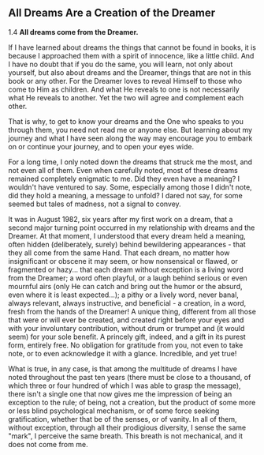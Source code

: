 ## All Dreams Are a Creation of the Dreamer

1.4  **All dreams come from the Dreamer.**

If I have learned about dreams the things that cannot be found in books, 
it is because I approached them with a spirit of innocence, like a little child. 
And I have no doubt that if you do the same, you will learn, not only about yourself, 
but also about dreams and the Dreamer, things that are not in this book or any other. 
For the Dreamer loves to reveal Himself to those who come to Him as children. 
And what He reveals to one is not necessarily what He reveals to another. 
Yet the two will agree and complement each other.

That is why, to get to know your dreams and the One who speaks to you through them, 
you need not read me or anyone else. But learning about my journey and what I have seen along 
the way may encourage you to embark on or continue your journey, and to open your eyes wide.

For a long time, I only noted down the dreams that struck me the most, 
and not even all of them. Even when carefully noted, most of these dreams 
remained completely enigmatic to me. Did they even have a meaning? I wouldn't have ventured to say. 
Some, especially among those I didn't note, did they hold a meaning, a message to unfold? 
I dared not say, for some seemed but tales of madness, not a signal to convey.

It was in August 1982, six years after my first work on a dream, that a second major turning 
point occurred in my relationship with dreams and the Dreamer. At that moment, 
I understood that every dream held a meaning, often hidden (deliberately, surely) 
behind bewildering appearances - that they all come from the same Hand. That each dream, 
no matter how insignificant or obscene it may seem, or how nonsensical or flawed, or fragmented or hazy... that each dream without exception is a living word from the Dreamer; a word often playful, 
or a laugh behind serious or even mournful airs (only He can catch and bring out the humor or the absurd, 
even where it is least expected...); a pithy or a lively word, never banal, always relevant, 
always instructive, and beneficial - a creation, in a word, fresh from the hands of the Dreamer! 
A unique thing, different from all those that were or will ever be created, 
and created right before your eyes and with your involuntary contribution, 
without drum or trumpet and (it would seem) for your sole benefit. 
A princely gift, indeed, and a gift in its purest form, entirely free. 
No obligation for gratitude from you, not even to take note, or to even acknowledge it with a glance. Incredible, and yet true!

What is true, in any case, is that among the multitude of dreams I have noted throughout the past ten years 
(there must be close to a thousand, of which three or four hundred of which I was able to grasp the message), 
there isn't a single one that now gives me the impression of being an exception to the rule; of being, not a creation, 
but the product of some more or less blind psychological mechanism, or of some force seeking gratification, 
whether that be of the senses, or of vanity. In all of them, without exception, through all their prodigious diversity, 
I sense the same "mark", I perceive the same breath. This breath is not mechanical, and it does not come from me.
